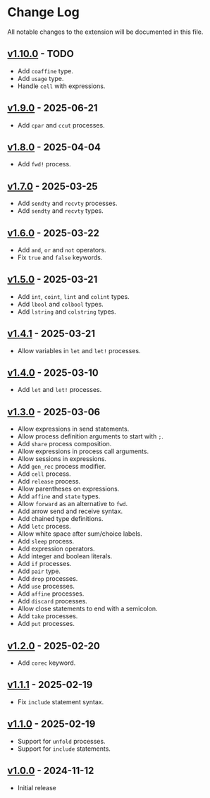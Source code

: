 # Change Log

All notable changes to the extension will be documented in this file.

## [v1.10.0] - TODO

- Add `coaffine` type.
- Add `usage` type.
- Handle `cell` with expressions.

## [v1.9.0] - 2025-06-21

- Add `cpar` and `ccut` processes.

## [v1.8.0] - 2025-04-04

- Add `fwd!` process.

## [v1.7.0] - 2025-03-25

- Add `sendty` and `recvty` processes.
- Add `sendty` and `recvty` types.

## [v1.6.0] - 2025-03-22

- Add `and`, `or` and `not` operators.
- Fix `true` and `false` keywords.

## [v1.5.0] - 2025-03-21

- Add `int`, `coint`, `lint` and `colint` types.
- Add `lbool` and `colbool` types.
- Add `lstring` and `colstring` types.

## [v1.4.1] - 2025-03-21

- Allow variables in `let` and `let!` processes.

## [v1.4.0] - 2025-03-10

- Add `let` and `let!` processes.

## [v1.3.0] - 2025-03-06

- Allow expressions in send statements.
- Allow process definition arguments to start with `;`.
- Add `share` process composition.
- Allow expressions in process call arguments.
- Allow sessions in expressions.
- Add `gen_rec` process modifier.
- Add `cell` process.
- Add `release` process.
- Allow parentheses on expressions.
- Add `affine` and `state` types.
- Allow `forward` as an alternative to `fwd`.
- Add arrow send and receive syntax.
- Add chained type definitions.
- Add `letc` process.
- Allow white space after sum/choice labels.
- Add `sleep` process.
- Add expression operators.
- Add integer and boolean literals.
- Add `if` processes.
- Add `pair` type.
- Add `drop` processes.
- Add `use` processes.
- Add `affine` processes.
- Add `discard` processes.
- Allow close statements to end with a semicolon.
- Add `take` processes.
- Add `put` processes.

## [v1.2.0] - 2025-02-20

- Add `corec` keyword.

## [v1.1.1] - 2025-02-19

- Fix `include` statement syntax.

## [v1.1.0] - 2025-02-19

- Support for `unfold` processes.
- Support for `include` statements.

## [v1.0.0] - 2024-11-12

- Initial release

[v1.10.0]: https://github.com/RiscadoA/vscode-class/releases/tag/v1.10.0
[v1.9.0]: https://github.com/RiscadoA/vscode-class/releases/tag/v1.9.0
[v1.8.0]: https://github.com/RiscadoA/vscode-class/releases/tag/v1.8.0
[v1.7.0]: https://github.com/RiscadoA/vscode-class/releases/tag/v1.7.0
[v1.6.0]: https://github.com/RiscadoA/vscode-class/releases/tag/v1.6.0
[v1.5.0]: https://github.com/RiscadoA/vscode-class/releases/tag/v1.5.0
[v1.4.1]: https://github.com/RiscadoA/vscode-class/releases/tag/v1.4.1
[v1.4.0]: https://github.com/RiscadoA/vscode-class/releases/tag/v1.4.0
[v1.3.0]: https://github.com/RiscadoA/vscode-class/releases/tag/v1.3.0
[v1.2.0]: https://github.com/RiscadoA/vscode-class/releases/tag/v1.2.0
[v1.1.1]: https://github.com/RiscadoA/vscode-class/releases/tag/v1.1.1
[v1.1.0]: https://github.com/RiscadoA/vscode-class/releases/tag/v1.1.0
[v1.0.0]: https://github.com/RiscadoA/vscode-class/releases/tag/v1.0.0
